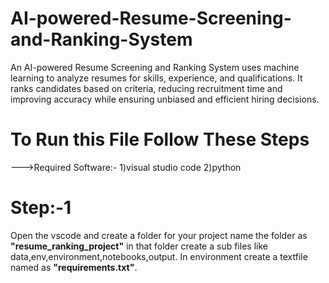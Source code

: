 # AI-powered-Resume-Screening-and-Ranking-System
An AI-powered Resume Screening and Ranking System uses machine learning to analyze resumes for skills, experience, and qualifications. It ranks candidates based on criteria, reducing recruitment time and improving accuracy while ensuring unbiased and efficient hiring decisions.

# To Run this File Follow These Steps
--->Required Software:- 
1)visual studio code
2)python

# Step:-1 
Open the vscode and create a folder for your project name the folder as **"resume_ranking_project"** in that folder create a sub files like data,env,environment,notebooks,output. In environment create a textfile named as **"requirements.txt"**.
